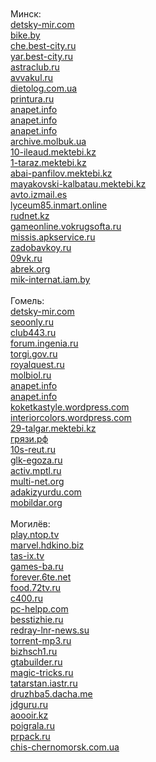 <html lang="ru">
  <header>
    <meta charset="utf-8">
  </header>
  <body>
    <div class="content">
<br><br>
Минск:<br>
<a href="http://detsky-mir.com/blog/36232/dostoinstva_klimaticheskoj_tehniki">detsky-mir.com</a><br>
<a href="http://bike.by/forum/viewtopic.php?f=77&t=10306&p=15162#p15162">bike.by</a><br>
<a href="http://che.best-city.ru/forum/thread43196/#reply68111">che.best-city.ru</a><br>
<a href="http://yar.best-city.ru/forum/thread57260/#reply60702">yar.best-city.ru</a><br>
<a href="http://astraclub.ru/members/202824-stasika">astraclub.ru</a><br>
<a href="http://avvakul.ru/forum/memberlist.php?mode=viewprofile&u=8838">avvakul.ru</a><br>
<a href="http://dietolog.com.ua/forum/viewtopic.php?p=396860#396860">dietolog.com.ua</a><br>
<a href="http://printura.ru/clients/13001/">printura.ru</a><br>
<a href="http://anapet.info/catalog//link/188540">anapet.info</a><br>
<a href="http://anapet.info/catalog//link/188541">anapet.info</a><br>
<a href="http://anapet.info/catalog//link/188542">anapet.info</a><br>
<a href="http://archive.molbuk.ua/user/KatyST/">archive.molbuk.ua</a><br>
<a href="http://10-ileaud.mektebi.kz/user/KatyST/">10-ileaud.mektebi.kz</a><br>
<a href="http://1-taraz.mektebi.kz/user/KatyST/">1-taraz.mektebi.kz</a><br>
<a href="http://abai-panfilov.mektebi.kz/user/KatyST/">abai-panfilov.mektebi.kz</a><br>
<a href="http://mayakovski-kalbatau.mektebi.kz/user/KatyST/">mayakovski-kalbatau.mektebi.kz</a><br>
<a href="http://avto.izmail.es/user/KatyST/">avto.izmail.es</a><br>
<a href="http://lyceum85.inmart.online/user/KatyST/">lyceum85.inmart.online</a><br>
<a href="http://rudnet.kz/index.php?subaction=userinfo&user=KatyST">rudnet.kz</a><br>
<a href="http://gameonline.vokrugsofta.ru/user/KatyST/">gameonline.vokrugsofta.ru</a><br>
<a href="http://missis.apkservice.ru/index.php?subaction=userinfo&user=KatyST">missis.apkservice.ru</a><br>
<a href="http://zadobavkoy.ru/user/KatyST/">zadobavkoy.ru</a><br>
<a href="http://09vk.ru/user/KatyST/">09vk.ru</a><br>
<a href="http://abrek.org/user/KatyST/">abrek.org</a><br>
<a href="http://mik-internat.iam.by/user/KatyST/">mik-internat.iam.by</a><br>
<br>
Гомель:<br>
<a href="http://detsky-mir.com/blog/36236/ot_chego_zavisjat_ceny_na_kondicionery">detsky-mir.com</a><br>
<a href="http://seoonly.ru/hosting/luchshij-xosting-vps-serveri/">seoonly.ru</a><br>
<a href="http://club443.ru/index.php?showuser=118469">club443.ru</a><br>
<a href="http://forum.ingenia.ru/profile.php?id=44291">forum.ingenia.ru</a><br>
<a href="http://torgi.gov.ru/forum/user/profile/1534068.page">torgi.gov.ru</a><br>
<a href="http://royalquest.ru/forum/index.php?showuser=3581520">royalquest.ru</a><br>
<a href="http://molbiol.ru/forums/index.php?showuser=1197246">molbiol.ru</a><br>
<a href="http://anapet.info/catalog//link/188538">anapet.info</a><br>
<a href="http://anapet.info/catalog//link/188539">anapet.info</a><br>
<a href="http://koketkastyle.wordpress.com/2021/09/16/%d1%85%d0%be%d1%80%d0%be%d1%88%d0%b8%d0%b9-%d0%ba%d0%be%d0%bd%d0%b4%d0%b8%d1%86%d0%b8%d0%be%d0%bd%d0%b5%d1%80-%d0%b2-%d0%ba%d0%be%d0%bc%d0%bd%d0%b0%d1%82%d1%83/">koketkastyle.wordpress.com</a><br>
<a href="http://interiorcolors.wordpress.com/2021/09/16/%d1%81%d0%be%d0%b2%d1%80%d0%b5%d0%bc%d0%b5%d0%bd%d0%bd%d1%8b%d0%b5-%d0%ba%d0%be%d0%bd%d0%b4%d0%b8%d1%86%d0%b8%d0%be%d0%bd%d0%b5%d1%80%d1%8b-%d0%b2-%d0%be%d1%84%d0%b8%d1%81/">interiorcolors.wordpress.com</a><br>
<a href="http://29-talgar.mektebi.kz/user/KatyST/">29-talgar.mektebi.kz</a><br>
<a href="http://xn--c1aid4a5e.xn--p1ai/user/KatyST/">грязи.рф</a><br>
<a href="http://10s-reut.ru/user/KatyST/">10s-reut.ru</a><br>
<a href="http://glk-egoza.ru/user/KatyST/">glk-egoza.ru</a><br>
<a href="http://activ.mptl.ru/user/KatyST/">activ.mptl.ru</a><br>
<a href="http://multi-net.org/index.php?subaction=userinfo&user=KatyST">multi-net.org</a><br>
<a href="http://adakizyurdu.com/index.php?subaction=userinfo&user=KatyST">adakizyurdu.com</a><br>
<a href="http://mobildar.org/user/KatyST/">mobildar.org</a><br>
<br>
Могилёв:<br>
<a href="http://play.ntop.tv/user/KondizionerM/">play.ntop.tv</a><br>
<a href="http://marvel.hdkino.biz/user/KondizionerM/">marvel.hdkino.biz</a><br>
<a href="http://tas-ix.tv/user/KondizionerM/">tas-ix.tv</a><br>
<a href="http://games-ba.ru/user/KondizionerM/">games-ba.ru</a><br>
<a href="http://forever.6te.net/user/KondizionerM/">forever.6te.net</a><br>
<a href="http://food.72tv.ru/user/KondizionerM/">food.72tv.ru</a><br>
<a href="http://c400.ru/index.php?subaction=userinfo&user=KondizionerM">c400.ru</a><br>
<a href="http://pc-helpp.com/user/KondizionerM/">pc-helpp.com</a><br>
<a href="http://besstizhie.ru/user/KondizionerM/">besstizhie.ru</a><br>
<a href="http://redray-lnr-news.su/user/KondizionerM/">redray-lnr-news.su</a><br>
<a href="http://torrent-mp3.ru/user/KondizionerM/">torrent-mp3.ru</a><br>
<a href="http://bizhsch1.ru/user/KondizionerM/">bizhsch1.ru</a><br>
<a href="http://gtabuilder.ru/user/KondizionerM/">gtabuilder.ru</a><br>
<a href="http://magic-tricks.ru/user/KondizionerM/">magic-tricks.ru</a><br>
<a href="http://tatarstan.iastr.ru/user/KondizionerM/">tatarstan.iastr.ru</a><br>
<a href="http://druzhba5.dacha.me/user/KondizionerM/">druzhba5.dacha.me</a><br>
<a href="http://jdguru.ru/user/KondizionerM/">jdguru.ru</a><br>
<a href="http://aoooir.kz/user/KondizionerM/">aoooir.kz</a><br>
<a href="http://poigrala.ru/user/KondizionerM/">poigrala.ru</a><br>
<a href="http://prpack.ru/user/KondizionerM/">prpack.ru</a><br>
<a href="http://chis-chernomorsk.com.ua/user/KondizionerM/">chis-chernomorsk.com.ua</a>
<br><br>
    </div>
    <footer></footer>
  </body>
</html>
